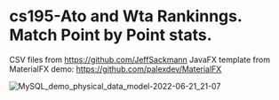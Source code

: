 # cs195-Ato and Wta Rankinngs. Match Point by Point stats. 
CSV files from https://github.com/JeffSackmann
JavaFX template from MaterialFX demo: https://github.com/palexdev/MaterialFX

![MySQL_demo_physical_data_model-2022-06-21_21-07](https://user-images.githubusercontent.com/54422342/174958448-75b0303e-0ab7-41b7-8355-4d1ceb310ff1.svg)
